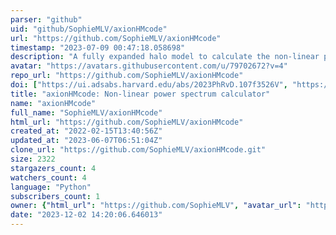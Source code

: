 ```yaml
---
parser: "github"
uid: "github/SophieMLV/axionHMcode"
url: "https://github.com/SophieMLV/axionHMcode"
timestamp: "2023-07-09 00:47:18.058698"
description: "A fully expanded halo model to calculate the non-linear power spectrum in a mixed dark matter cosmology with ultra-light axions"
avatar: "https://avatars.githubusercontent.com/u/79702672?v=4"
repo_url: "https://github.com/SophieMLV/axionHMcode"
doi: ["https://ui.adsabs.harvard.edu/abs/2023PhRvD.107f3526V", "https://ui.adsabs.harvard.edu/abs/2023ascl.soft07005V/abstract"]
title: "axionHMcode: Non-linear power spectrum calculator"
name: "axionHMcode"
full_name: "SophieMLV/axionHMcode"
html_url: "https://github.com/SophieMLV/axionHMcode"
created_at: "2022-02-15T13:40:56Z"
updated_at: "2023-06-07T06:51:04Z"
clone_url: "https://github.com/SophieMLV/axionHMcode.git"
size: 2322
stargazers_count: 4
watchers_count: 4
language: "Python"
subscribers_count: 1
owner: {"html_url": "https://github.com/SophieMLV", "avatar_url": "https://avatars.githubusercontent.com/u/79702672?v=4", "login": "SophieMLV", "type": "User"}
date: "2023-12-02 14:20:06.646013"
---
```

